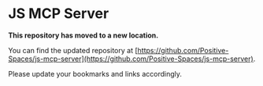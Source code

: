 # JS MCP Server

**This repository has moved to a new location.**

You can find the updated repository at [https://github.com/Positive-Spaces/js-mcp-server](https://github.com/Positive-Spaces/js-mcp-server).

Please update your bookmarks and links accordingly.
